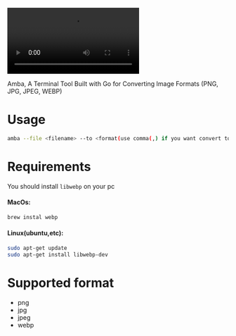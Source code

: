 ![video](./__example_video.mp4)

Amba, A Terminal Tool Built with Go for Converting Image Formats (PNG, JPG, JPEG, WEBP)

# Usage
```sh
amba --file <filename> --to <format(use comma(,) if you want convert to many format)>
```

# Requirements

You should install ``libwebp`` on your pc

#### MacOs:
```sh
brew instal webp
```

#### Linux(ubuntu,etc):
```sh
sudo apt-get update
sudo apt-get install libwebp-dev
```

# Supported format
- png
- jpg
- jpeg
- webp